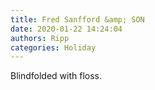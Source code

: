 ```yaml
---
title: Fred Sanfford &amp; SON
date: 2020-01-22 14:24:04
authors: Ripp
categories: Holiday
---
```


 Blindfolded with floss.